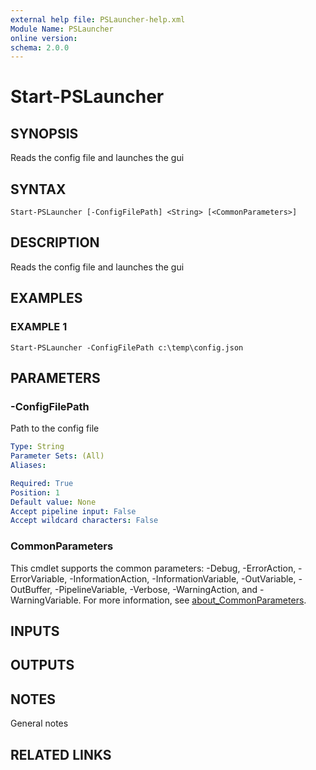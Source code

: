 ```yaml
---
external help file: PSLauncher-help.xml
Module Name: PSLauncher
online version:
schema: 2.0.0
---
```


# Start-PSLauncher

## SYNOPSIS
Reads the config file and launches the gui

## SYNTAX

```
Start-PSLauncher [-ConfigFilePath] <String> [<CommonParameters>]
```

## DESCRIPTION
Reads the config file and launches the gui

## EXAMPLES

### EXAMPLE 1
```
Start-PSLauncher -ConfigFilePath c:\temp\config.json
```

## PARAMETERS

### -ConfigFilePath
Path to the config file

```yaml
Type: String
Parameter Sets: (All)
Aliases:

Required: True
Position: 1
Default value: None
Accept pipeline input: False
Accept wildcard characters: False
```

### CommonParameters
This cmdlet supports the common parameters: -Debug, -ErrorAction, -ErrorVariable, -InformationAction, -InformationVariable, -OutVariable, -OutBuffer, -PipelineVariable, -Verbose, -WarningAction, and -WarningVariable. For more information, see [about_CommonParameters](http://go.microsoft.com/fwlink/?LinkID=113216).

## INPUTS

## OUTPUTS

## NOTES
General notes

## RELATED LINKS

